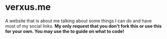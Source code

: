 # verxus.me
A website that is about me talking about some things I can do and have most of my social links.
**My only request that you don't fork this or use this for your own. You may use the to guide on what to code!**
